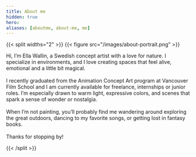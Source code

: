 ```yaml
---
title: About me
hidden: true
hero:
aliases: [aboutme, about-me, me]
---
```


{{< split widths="2" >}}
    {{< figure src="/images/about-portrait.png" >}}
    <p>Hi, I’m Ella Wallin, a Swedish concept artist with a love for nature. I specialize in environments, and I love creating spaces that feel alive, emotional and a little bit magical.<br><br>
    I recently graduated from the Animation Concept Art program at Vancouver Film School and I am currently available for freelance, internships or junior roles. I’m especially drawn to warm light, expressive colors, and scenes that spark a sense of wonder or nostalgia.<br><br>
    When I’m not painting, you’ll probably find me wandering around exploring the great outdoors, dancing to my favorite songs, or getting lost in fantasy books.<br><br>
    Thanks for stopping by!
</p>
{{< /split >}}
